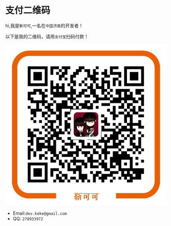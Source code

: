 支付二维码
=========

hi,我是`靳可可`,一名在`中国济南`的开发者！

以下是我的二维码，请用`支付宝`扫码付款！

![alipayQRCode](./image/2014/image/alipay.png)

- Email:`dev.keke@gmail.com`
- QQ: `278933972`